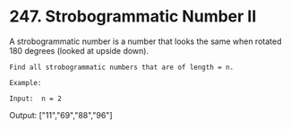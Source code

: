 # 247. Strobogrammatic Number II

A strobogrammatic number is a number that looks the same when rotated 180 degrees (looked at
        upside down).

    Find all strobogrammatic numbers that are of length = n.

    Example:

    Input:  n = 2
Output: ["11","69","88","96"]